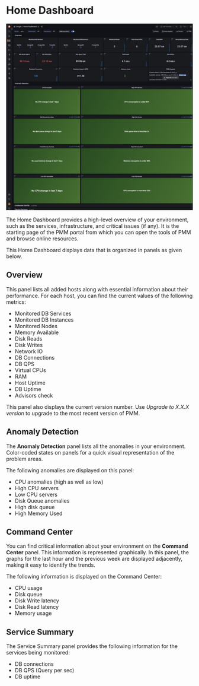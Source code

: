 # Home Dashboard

![!image](../../_images/PMM_Home_Dashboard.png)

The Home Dashboard provides a high-level overview of your environment, such as the services, infrastructure, and critical issues (if any). It is the starting page of the PMM portal from which you can open the tools of PMM and browse online resources.

This Home Dashboard displays data that is organized in panels as given below.


## Overview

This panel lists all added hosts along with essential information about their performance. For each host, you can find the current values of the following metrics:


* Monitored DB Services
* Monitored DB Instances
* Monitored Nodes
* Memory Available
* Disk Reads
* Disk Writes
* Network IO
* DB Connections
* DB QPS
* Virtual CPUs
* RAM
* Host Uptime
* DB Uptime
* Advisors check

 This panel also displays the current version number. Use *Upgrade to X.X.X version* to upgrade to the most recent version of PMM.


## Anomaly Detection

The **Anomaly Detection** panel lists all the anomalies in your environment. Color-coded states on panels for a quick visual representation of the problem areas.

The following anomalies are displayed on this panel:

* CPU anomalies (high as well as low)
* High CPU servers
* Low CPU servers
* Disk Queue anomalies
* High disk queue
* High Memory Used


## Command Center

You can find critical information about your environment on the **Command Center** panel. This information is represented graphically. In this panel, the graphs for the last hour and the previous week are displayed adjacently, making it easy to identify the trends.

The following information is displayed on the Command Center:

* CPU usage
* Disk queue
* Disk Write latency
* Disk Read latency
* Memory usage

## Service Summary

The Service Summary panel provides the following information for the services being monitored:

* DB connections
* DB QPS (Query per sec)
* DB uptime



